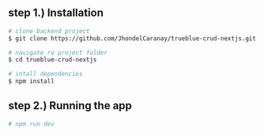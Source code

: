 ## step 1.) Installation

```bash
# clone backend project
$ git clone https://github.com/JhondelCaranay/trueblue-crud-nextjs.git

# navigate ro project folder
$ cd trueblue-crud-nextjs

# intall dependencies
$ npm install
```

## step 2.) Running the app

```bash
# npm run dev

```
